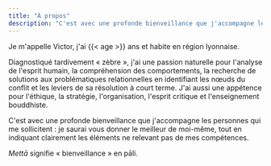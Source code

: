 ```yaml
---
title: "À propos"
description: "C'est avec une profonde bienveillance que j'accompagne les personnes qui me sollicitent."
---
```


Je m'appelle Victor, j'ai {{< age >}} ans et habite en région lyonnaise.

Diagnostiqué tardivement « zèbre », j'ai une passion naturelle pour l'analyse de l'esprit humain, la compréhension des comportements, la recherche de solutions aux problématiques relationnelles en identifiant les nœuds du conflit et les leviers de sa résolution à court terme. J'ai aussi une appétence pour l'éthique, la stratégie, l'organisation, l'esprit critique et l'enseignement bouddhiste.

C'est avec une profonde bienveillance que j'accompagne les personnes qui me sollicitent : je saurai vous donner le meilleur de moi-même, tout en indiquant clairement les éléments ne relevant pas de mes compétences.

*Mettā* signifie « bienveillance » en pāli.
